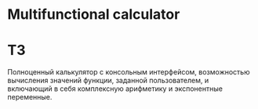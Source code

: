 # Multifunctional calculator
# ТЗ
Полноценный калькулятор с консольным интерфейсом, возможностью вычисления значений функции, заданной пользователем, и включающий в себя комплексную арифметику и экспонентные переменные.
